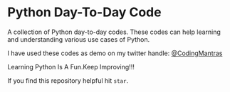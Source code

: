 # Python Day-To-Day Code

A collection of Python day-to-day codes. These codes can help learning and understanding various use cases of Python.

I have used these codes as demo on my twitter handle: [@CodingMantras](https://twitter.com/CodingMantras)

Learning Python Is A Fun.Keep Improving!!!

If you find this repository helpful hit `star`.
